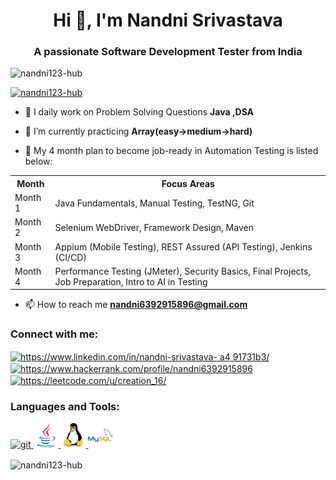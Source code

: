 <h1 align="center">Hi 👋, I'm Nandni Srivastava</h1>
<h3 align="center">A passionate Software Development Tester from India</h3>

<p align="left"> <img src="https://komarev.com/ghpvc/?username=nandni123-hub&label=Profile%20views&color=0e75b6&style=flat" alt="nandni123-hub" /> </p>

<p align="left"> <a href="https://github.com/ryo-ma/github-profile-trophy"><img src="https://github-profile-trophy.vercel.app/?username=nandni123-hub" alt="nandni123-hub" /></a> </p>

- 🔭 I daily work on Problem Solving Questions **Java ,DSA**

- 🌱 I’m currently practicing **Array(easy->medium->hard)**

- 📅 My 4 month plan to become job-ready in Automation Testing is listed below:

<table>
  <tr>
    <th>Month</th>
    <th>Focus Areas</th>
  </tr>
  <tr>
    <td>Month 1</td>
    <td>Java Fundamentals, Manual Testing, TestNG, Git</td>
  </tr>
  <tr>
    <td>Month 2</td>
    <td>Selenium WebDriver, Framework Design, Maven</td>
  </tr>
  <tr>
    <td>Month 3</td>
    <td>Appium (Mobile Testing), REST Assured (API Testing), Jenkins (CI/CD)</td>
  </tr>
  <tr>
    <td>Month 4</td>
    <td>Performance Testing (JMeter), Security Basics, Final Projects, Job Preparation, Intro to AI in Testing</td>
  </tr>
</table>

- 📫 How to reach me **nandni6392915896@gmail.com**

<h3 align="left">Connect with me:</h3>
<p align="left">
<a href="https://linkedin.com/in/https://www.linkedin.com/in/nandni-srivastava- a4 91731b3/" target="blank"><img align="center" src="https://raw.githubusercontent.com/rahuldkjain/github-profile-readme-generator/master/src/images/icons/Social/linked-in-alt.svg" alt="https://www.linkedin.com/in/nandni-srivastava- a4 91731b3/" height="30" width="40" /></a>
<a href="https://www.hackerrank.com/https://www.hackerrank.com/profile/nandni6392915896" target="blank"><img align="center" src="https://raw.githubusercontent.com/rahuldkjain/github-profile-readme-generator/master/src/images/icons/Social/hackerrank.svg" alt="https://www.hackerrank.com/profile/nandni6392915896" height="30" width="40" /></a>
<a href="https://www.leetcode.com/https://leetcode.com/u/creation_16/" target="blank"><img align="center" src="https://raw.githubusercontent.com/rahuldkjain/github-profile-readme-generator/master/src/images/icons/Social/leet-code.svg" alt="https://leetcode.com/u/creation_16/" height="30" width="40" /></a>
</p>


<h3 align="left">Languages and Tools:</h3>
<p align="left"> <a href="https://git-scm.com/" target="_blank" rel="noreferrer"> <img src="https://www.vectorlogo.zone/logos/git-scm/git-scm-icon.svg" alt="git" width="40" height="40"/> </a> <a href="https://www.java.com" target="_blank" rel="noreferrer"> <img src="https://raw.githubusercontent.com/devicons/devicon/master/icons/java/java-original.svg" alt="java" width="40" height="40"/> </a> <a href="https://www.linux.org/" target="_blank" rel="noreferrer"> <img src="https://raw.githubusercontent.com/devicons/devicon/master/icons/linux/linux-original.svg" alt="linux" width="40" height="40"/> </a> <a href="https://www.mysql.com/" target="_blank" rel="noreferrer"> <img src="https://raw.githubusercontent.com/devicons/devicon/master/icons/mysql/mysql-original-wordmark.svg" alt="mysql" width="40" height="40"/> </a> </p>

<p><img align="center" src="https://github-readme-streak-stats.herokuapp.com/?user=nandni123-hub&" alt="nandni123-hub" /></p>


